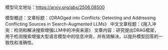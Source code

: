 模型论文地址：https://arxiv.org/abs/2506.08500

模型概述：文章标题：《DRAGged into Conflicts: Detecting and Addressing Conflicting Sources in Search-Augmented LLMs》
中文文章标题：《拖入冲突：检测和解决搜索增强LLM中的冲突来源》
文章内容：研究提出DRAG框架，用于检测搜索增强大型语言模型中的信息冲突，并有效解决，以提升模型回答的一致性和准确性。
